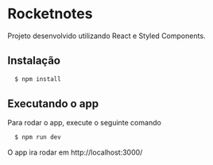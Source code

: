 # Rocketnotes

Projeto desenvolvido utilizando React e Styled Components.


## Instalação

```bash
  $ npm install
```

## Executando o app

Para rodar o app, execute o seguinte comando

```bash
  $ npm run dev
```

O app ira rodar em http://localhost:3000/
